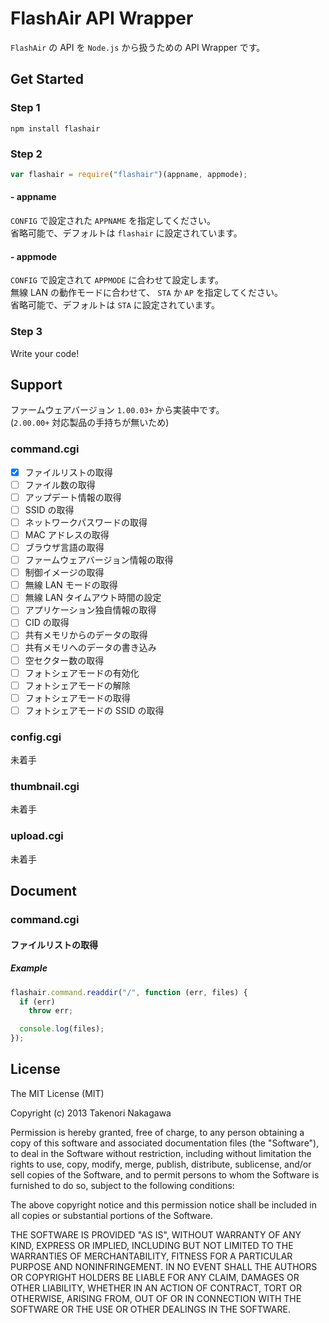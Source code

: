 FlashAir API Wrapper
====================

`FlashAir` の API を `Node.js` から扱うための API Wrapper です。

Get Started
-----------
### Step 1
```
npm install flashair
```

### Step 2
```js
var flashair = require("flashair")(appname, appmode);
```

>
#### - appname
`CONFIG` で設定された `APPNAME` を指定してください。  
省略可能で、デフォルトは `flashair` に設定されています。

>
#### - appmode
`CONFIG` で設定されて `APPMODE` に合わせて設定します。  
無線 LAN の動作モードに合わせて、 `STA` か `AP` を指定してください。  
省略可能で、デフォルトは `STA` に設定されています。

### Step 3
Write your code!

Support
-------
ファームウェアバージョン `1.00.03+` から実装中です。  
(`2.00.00+` 対応製品の手持ちが無いため)

### command.cgi
- [x] ファイルリストの取得
- [ ] ファイル数の取得
- [ ] アップデート情報の取得
- [ ] SSID の取得
- [ ] ネットワークパスワードの取得
- [ ] MAC アドレスの取得
- [ ] ブラウザ言語の取得
- [ ] ファームウェアバージョン情報の取得
- [ ] 制御イメージの取得
- [ ] 無線 LAN モードの取得
- [ ] 無線 LAN タイムアウト時間の設定
- [ ] アプリケーション独自情報の取得
- [ ] CID の取得
- [ ] 共有メモリからのデータの取得
- [ ] 共有メモリへのデータの書き込み
- [ ] 空セクター数の取得
- [ ] フォトシェアモードの有効化
- [ ] フォトシェアモードの解除
- [ ] フォトシェアモードの取得
- [ ] フォトシェアモードの SSID の取得

### config.cgi
未着手

### thumbnail.cgi
未着手

### upload.cgi
未着手

Document
--------
### command.cgi
#### ファイルリストの取得
##### Example
```js
flashair.command.readdir("/", function (err, files) {
  if (err)
    throw err;

  console.log(files);
});
```

License
-------

The MIT License (MIT)

Copyright (c) 2013 Takenori Nakagawa

Permission is hereby granted, free of charge, to any person obtaining a copy
of this software and associated documentation files (the "Software"), to deal
in the Software without restriction, including without limitation the rights
to use, copy, modify, merge, publish, distribute, sublicense, and/or sell
copies of the Software, and to permit persons to whom the Software is
furnished to do so, subject to the following conditions:

The above copyright notice and this permission notice shall be included in
all copies or substantial portions of the Software.

THE SOFTWARE IS PROVIDED "AS IS", WITHOUT WARRANTY OF ANY KIND, EXPRESS OR
IMPLIED, INCLUDING BUT NOT LIMITED TO THE WARRANTIES OF MERCHANTABILITY,
FITNESS FOR A PARTICULAR PURPOSE AND NONINFRINGEMENT. IN NO EVENT SHALL THE
AUTHORS OR COPYRIGHT HOLDERS BE LIABLE FOR ANY CLAIM, DAMAGES OR OTHER
LIABILITY, WHETHER IN AN ACTION OF CONTRACT, TORT OR OTHERWISE, ARISING FROM,
OUT OF OR IN CONNECTION WITH THE SOFTWARE OR THE USE OR OTHER DEALINGS IN
THE SOFTWARE.
